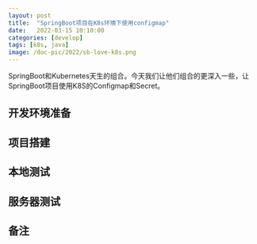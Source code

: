 ```yaml
---
layout: post
title:  "SpringBoot项目在K8s环境下使用configmap"
date:   2022-03-15 10:10:00
categories: [develop]
tags: [k8s, java]
image: /doc-pic/2022/sb-love-k8s.png
---
```

SpringBoot和Kubernetes天生的组合。今天我们让他们组合的更深入一些，让SpringBoot项目使用K8S的Configmap和Secret。

## 开发环境准备

## 项目搭建

## 本地测试

## 服务器测试

## 备注